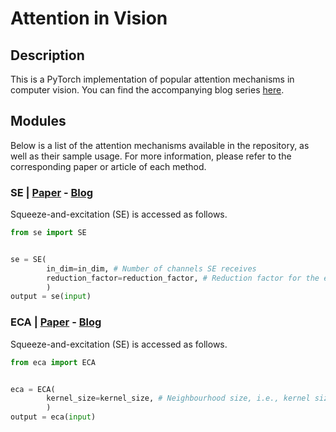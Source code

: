 # Attention in Vision
## Description
This is a PyTorch implementation of popular attention mechanisms in computer vision. You can find the accompanying blog series [here](https://borna-ahz.medium.com/attention-in-computer-vision-part-1-se-ese-and-eca-c5effac7c11e).
## Modules
Below is a list of the attention mechanisms available in the repository, as well as their sample usage. For more information, please refer to the corresponding paper or article of each method.
### SE | [Paper](https://arxiv.org/abs/1709.01507) - [Blog](https://borna-ahz.medium.com/attention-in-computer-vision-part-1-se-ese-and-eca-c5effac7c11e)
Squeeze-and-excitation (SE) is accessed as follows.
```python
from se import SE


se = SE(
        in_dim=in_dim, # Number of channels SE receives
        reduction_factor=reduction_factor, # Reduction factor for the excitation module
        )
output = se(input)
```
### ECA | [Paper](https://arxiv.org/abs/1910.03151) - [Blog](https://borna-ahz.medium.com/attention-in-computer-vision-part-1-se-ese-and-eca-c5effac7c11e)
Squeeze-and-excitation (SE) is accessed as follows.
```python
from eca import ECA


eca = ECA(
        kernel_size=kernel_size, # Neighbourhood size, i.e., kernel size of the 1D convolution
        )
output = eca(input)
```
